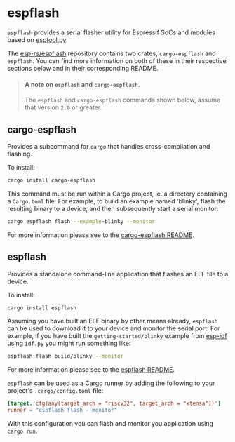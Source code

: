 # espflash

`espflash` provides a serial flasher utility for Espressif SoCs and modules based on [esptool.py].

The [esp-rs/espflash] repository contains two crates, `cargo-espflash` and `espflash`. You can find more information on both of these in their respective sections below and in their corresponding README.

> #### A note on `espflash` and `cargo-espflash`.
>
> The `espflash` and `cargo-espflash` commands shown below, assume that version `2.0` or greater.

[esp-rs/espflash]: https://github.com/esp-rs/espflash
[esptool.py]: https://github.com/espressif/esptool
## cargo-espflash

Provides a subcommand for `cargo` that handles cross-compilation and flashing.

To install:

```bash
cargo install cargo-espflash
```

This command must be run within a Cargo project, ie. a directory containing a `Cargo.toml` file. For example, to build an example named 'blinky', flash the resulting binary to a device, and then subsequently start a serial monitor:

```bash
cargo espflash flash --example=blinky --monitor
```

For more information please see to the [cargo-espflash README].

[cargo-espflash readme]: https://github.com/esp-rs/espflash/blob/master/cargo-espflash/README.md

## espflash

Provides a standalone command-line application that flashes an ELF file to a device.

To install:

```bash
cargo install espflash
```

Assuming you have built an ELF binary by other means already, `espflash` can be used to download it to your device and monitor the serial port. For example, if you have built the `getting-started/blinky` example from [esp-idf] using `idf.py` you might run something like:

```bash
espflash flash build/blinky --monitor
```

For more information please see to the [espflash README].


`espflash` can be used as a Cargo runner by adding the following to your project's `.cargo/config.toml` file:
```toml
[target.'cfg(any(target_arch = "riscv32", target_arch = "xtensa"))']
runner = "espflash flash --monitor"
```
With this configuration you can flash and monitor you application using `cargo run`.

[esp-idf]: https://github.com/espressif/esp-idf
[espflash readme]: https://github.com/esp-rs/espflash/blob/master/espflash/README.md
